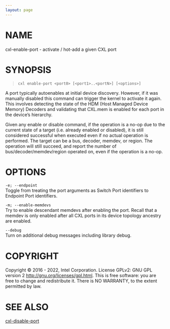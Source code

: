 ```yaml
---
layout: page
---
```


# NAME

cxl-enable-port - activate / hot-add a given CXL port

# SYNOPSIS

>     cxl enable-port <port0> [<port1>..<portN>] [<options>]

A port typically autoenables at initial device discovery. However, if it
was manually disabled this command can trigger the kernel to activate it
again. This involves detecting the state of the HDM (Host Managed Device
Memory) Decoders and validating that CXL.mem is enabled for each port in
the device’s hierarchy.

Given any enable or disable command, if the operation is a no-op due to
the current state of a target (i.e. already enabled or disabled), it is
still considered successful when executed even if no actual operation is
performed. The target can be a bus, decoder, memdev, or region. The
operation will still succeed, and report the number of
bus/decoder/memdev/region operated on, even if the operation is a no-op.

# OPTIONS

`-e; --endpoint`  
Toggle from treating the port arguments as Switch Port identifiers to
Endpoint Port identifiers.

`-m; --enable-memdevs`  
Try to enable descendant memdevs after enabling the port. Recall that a
memdev is only enabled after all CXL ports in its device topology
ancestry are enabled.

<!-- -->

`--debug`  
Turn on additional debug messages including library debug.

# COPYRIGHT

Copyright © 2016 - 2022, Intel Corporation. License GPLv2: GNU GPL
version 2 <http://gnu.org/licenses/gpl.html>. This is free software: you
are free to change and redistribute it. There is NO WARRANTY, to the
extent permitted by law.

# SEE ALSO

[cxl-disable-port](cxl-disable-port)
